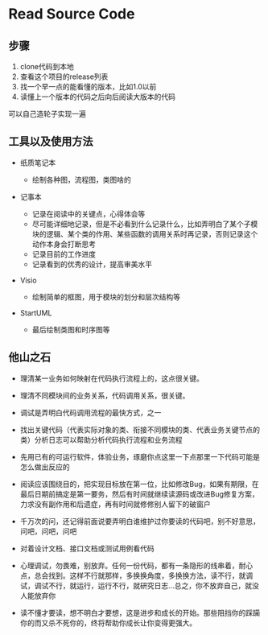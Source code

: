 

# Read Source Code

## 步骤

1. clone代码到本地
2. 查看这个项目的release列表
3. 找一个早一点的能看懂的版本，比如1.0以前
4. 读懂上一个版本的代码之后向后阅读大版本的代码

可以自己造轮子实现一遍

## 工具以及使用方法

- 纸质笔记本
	- 绘制各种图，流程图，类图啥的

- 记事本
	- 记录在阅读中的关键点，心得体会等
	- 尽可能详细地记录，但是不必看到什么记录什么，比如弄明白了某个子模块的逻辑、某个类的作用、某些函数的调用关系时再记录，否则记录这个动作本身会打断思考
	- 记录目前的工作进度
	- 记录看到的优秀的设计，提高审美水平

- Visio
	- 绘制简单的框图，用于模块的划分和层次结构等

- StartUML
	- 最后绘制类图和时序图等


## 他山之石

- 理清某一业务如何映射在代码执行流程上的，这点很关键。

- 理清不同模块间的业务关系，代码调用关系，很关键。

- 调试是弄明白代码调用流程的最快方式，之一

- 找出关键代码（代表实际对象的类、衔接不同模块的类、代表业务关键节点的类）分析日志可以帮助分析代码执行流程和业务流程

- 先用已有的可运行软件，体验业务，琢磨你点这里一下点那里一下代码可能是怎么做出反应的

- 阅读应该围绕目的，把实现目标放在第一位，比如修改Bug，如果有期限，在最后日期前搞定是第一要务，然后有时间就继续读源码或改进Bug修复方案，力求没有副作用和后遗症，再有时间就修修别人留下的破窗户

- 千万次的问，还记得前面说要弄明白谁维护过你要读的代码吧，别不好意思，问吧，问吧，问吧

- 对着设计文档、接口文档或测试用例看代码

- 心理调试，勿畏难，别放弃。任何一份代码，都有一条隐形的线串着，耐心点，总会找到。这样不行就那样，多换换角度，多换换方法，读不行，就调试，调试不行，就运行，运行不行，就研究日志...总之，你不放弃自己，就没人能放弃你

- 读不懂才要读，想不明白才要想，这是进步和成长的开始。那些阻挡你的踩躏你的而又杀不死你的，终将帮助你成长让你变得更强大。